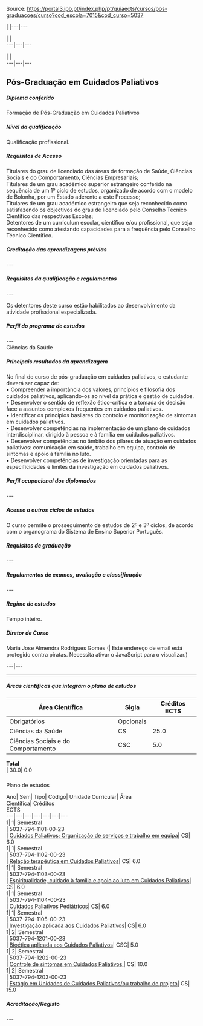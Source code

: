 Source: https://portal3.ipb.pt/index.php/pt/guiaects/cursos/pos-graduacoes/curso?cod_escola=7015&cod_curso=5037

| |---|---  
  
| |   
---|---|---  
  
| |   
---|---|---  
  
  

## Pós-Graduação em Cuidados Paliativos

  

##### Diploma conferido

Formação de Pós-Graduação em Cuidados Paliativos  
  

##### Nível da qualificação

Qualificação profissional.  
  

##### Requisitos de Acesso

Titulares do grau de licenciado das áreas de formação de Saúde, Ciências
Sociais e do Comportamento, Ciências Empresariais;  
Titulares de um grau académico superior estrangeiro conferido na sequência de
um 1º ciclo de estudos, organizado de acordo com o modelo de Bolonha, por um
Estado aderente a este Processo;  
Titulares de um grau académico estrangeiro que seja reconhecido como
satisfazendo os objectivos do grau de licenciado pelo Conselho Técnico
Científico das respectivas Escolas;  
Detentores de um curriculum escolar, científico e/ou profissional, que seja
reconhecido como atestando capacidades para a frequência pelo Conselho Técnico
Científico.  
  

##### Creditação das aprendizagens prévias

\---  
  
  

##### Requisitos da qualificação e regulamentos

\---  
  
Os detentores deste curso estão habilitados ao desenvolvimento da atividade
profissional especializada.  
  

##### Perfil do programa de estudos

\---  
Ciências da Saúde  
  

##### Principais resultados da aprendizagem

No final do curso de pós-graduação em cuidados paliativos, o estudante deverá
ser capaz de:  
• Compreender a importância dos valores, princípios e filosofia dos cuidados
paliativos, aplicando-os ao nível da prática e gestão de cuidados.  
• Desenvolver o sentido de reflexão ético-crítica e a tomada de decisão face a
assuntos complexos frequentes em cuidados paliativos.  
• Identificar os princípios basilares do controlo e monitorização de sintomas
em cuidados paliativos.  
• Desenvolver competências na implementação de um plano de cuidados
interdisciplinar, dirigido à pessoa e à família em cuidados paliativos.  
• Desenvolver competências no âmbito dos pilares de atuação em cuidados
paliativos: comunicação em saúde, trabalho em equipa, controlo de sintomas e
apoio à família no luto.  
• Desenvolver competências de investigação orientadas para as especificidades
e limites da investigação em cuidados paliativos.  
  
  

##### Perfil ocupacional dos diplomados

\---  
  
  

##### Acesso a outros ciclos de estudos

O curso permite o prosseguimento de estudos de 2º e 3º ciclos, de acordo com o
organograma do Sistema de Ensino Superior Português.  
  

##### Requisitos de graduação

\---  
  
  

##### Regulamentos de exames, avaliação e classificação

\---  
  
  

##### Regime de estudos

Tempo inteiro.  
  

##### Diretor de Curso

Maria Jose Almendra Rodrigues Gomes (| Este endereço de email está protegido
contra piratas. Necessita ativar o JavaScript para o visualizar.)  
  
---|---  
  
* * *

  

##### Áreas científicas que integram o plano de estudos

Área Científica| Sigla| Créditos ECTS  
---|---|---  
Obrigatórios| Opcionais  
Ciências da Saúde| CS| 25.0| 0.0  
Ciências Sociais e do Comportamento| CSC| 5.0| 0.0  
**Total**  
| 30.0| 0.0  
  
#####  
Plano de estudos

Ano| Sem| Tipo| Código| Unidade Curricular| Área  
Científica| Créditos  
ECTS  
---|---|---|---|---|---|---  
1| 1|  Semestral  
|  5037-794-1101-00-23  
| [Cuidados Paliativos; Organização de serviços e trabalho em
equipa](https://guiaects.ipb.pt/GuiaEcts/PdfService?cod_escola=7015&cod_curso=5037&n_plano=794&n_disciplina=1101&n_opcao=0&ano_lect=2023&locale=1
"Cuidados Paliativos; Organização de serviços e trabalho em equipa")| CS| 6.0  
1| 1|  Semestral  
|  5037-794-1102-00-23  
| [Relação terapêutica em Cuidados
Paliativos](https://guiaects.ipb.pt/GuiaEcts/PdfService?cod_escola=7015&cod_curso=5037&n_plano=794&n_disciplina=1102&n_opcao=0&ano_lect=2023&locale=1
"Relação terapêutica em Cuidados Paliativos")| CS| 6.0  
1| 1|  Semestral  
|  5037-794-1103-00-23  
| [Espiritualidade, cuidado à família e apoio ao luto em Cuidados
Paliativos](https://guiaects.ipb.pt/GuiaEcts/PdfService?cod_escola=7015&cod_curso=5037&n_plano=794&n_disciplina=1103&n_opcao=0&ano_lect=2023&locale=1
"Espiritualidade, cuidado à família e apoio ao luto em Cuidados Paliativos")|
CS| 6.0  
1| 1|  Semestral  
|  5037-794-1104-00-23  
| [Cuidados Paliativos
Pediátricos](https://guiaects.ipb.pt/GuiaEcts/PdfService?cod_escola=7015&cod_curso=5037&n_plano=794&n_disciplina=1104&n_opcao=0&ano_lect=2023&locale=1
"Cuidados Paliativos Pediátricos")| CS| 6.0  
1| 1|  Semestral  
|  5037-794-1105-00-23  
| [Investigação aplicada aos Cuidados
Paliativos](https://guiaects.ipb.pt/GuiaEcts/PdfService?cod_escola=7015&cod_curso=5037&n_plano=794&n_disciplina=1105&n_opcao=0&ano_lect=2023&locale=1
"Investigação aplicada aos Cuidados Paliativos")| CS| 6.0  
1| 2|  Semestral  
|  5037-794-1201-00-23  
| [Bioética aplicada aos Cuidados
Paliativos](https://guiaects.ipb.pt/GuiaEcts/PdfService?cod_escola=7015&cod_curso=5037&n_plano=794&n_disciplina=1201&n_opcao=0&ano_lect=2023&locale=1
"Bioética aplicada aos Cuidados Paliativos")| CSC| 5.0  
1| 2|  Semestral  
|  5037-794-1202-00-23  
| [Controle de sintomas em Cuidados Paliativos
](https://guiaects.ipb.pt/GuiaEcts/PdfService?cod_escola=7015&cod_curso=5037&n_plano=794&n_disciplina=1202&n_opcao=0&ano_lect=2023&locale=1
"Controle de sintomas em Cuidados Paliativos ")| CS| 10.0  
1| 2|  Semestral  
|  5037-794-1203-00-23  
| [Estágio em Unidades de Cuidados Paliativos/ou trabalho de
projeto](https://guiaects.ipb.pt/GuiaEcts/PdfService?cod_escola=7015&cod_curso=5037&n_plano=794&n_disciplina=1203&n_opcao=0&ano_lect=2023&locale=1
"Estágio em Unidades de Cuidados Paliativos/ou trabalho de projeto")| CS| 15.0  
  

##### Acreditação/Registo

\---  

  
  
  
